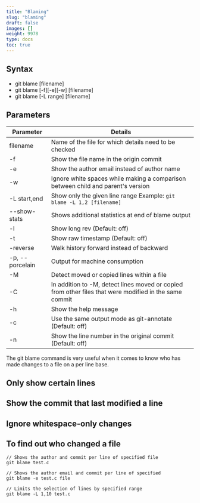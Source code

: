 ```yaml
---
title: "Blaming"
slug: "blaming"
draft: false
images: []
weight: 9978
type: docs
toc: true
---
```


## Syntax
 - git blame [filename]
 - git blame [-f][-e][-w] [filename]
 - git blame [-L range] [filename]

## Parameters
| Parameter | Details |
| ------ | ------ |
| filename   | Name of the file for which details need to be checked   |
|-f|Show the file name in the origin commit|
|-e|Show the author email instead of author name|
|-w|Ignore white spaces while making a comparison between child and parent's version |
|-L start,end|Show only the given line range Example: `git blame -L 1,2 [filename]`|
| --show-stats | Shows additional statistics at end of blame output |
| -l | Show long rev (Default: off) |
| -t | Show raw timestamp (Default: off) |
| -reverse | Walk history forward instead of backward |
| -p, --porcelain | Output for machine consumption |
| -M | Detect moved or copied lines within a file |
| -C | In addition to -M, detect lines moved or copied from other files that were modified in the same commit |
| -h | Show the help message |
| -c | Use the same output mode as git-annotate (Default: off) |
| -n | Show the line number in the original commit (Default: off) |


The git blame command is very useful when it comes to know who has made changes to a file on a per line base.


## Only show certain lines


## Show the commit that last modified a line


## Ignore whitespace-only changes


## To find out who changed a file
    // Shows the author and commit per line of specified file
    git blame test.c 
    
    // Shows the author email and commit per line of specified 
    git blame -e test.c file
    
    // Limits the selection of lines by specified range
    git blame -L 1,10 test.c 

